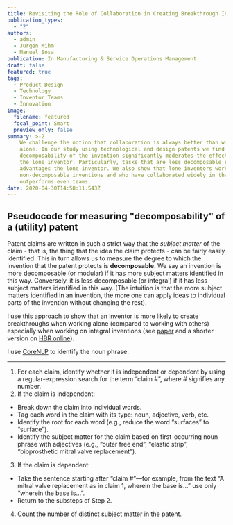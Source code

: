 ```yaml
---
title: Revisiting the Role of Collaboration in Creating Breakthrough Inventions
publication_types:
  - "2"
authors:
  - admin
  - Jurgen Mihm
  - Manuel Sosa
publication: In Manufacturing & Service Operations Management
draft: false
featured: true
tags:
  - Product Design
  - Technology
  - Inventor Teams
  - Innovation
image:
  filename: featured
  focal_point: Smart
  preview_only: false
summary: >-2
    We challenge the notion that collaboration is always better than working
    alone. In our study using technological and design patents we find that the
    decomposability of the invention significantly moderates the effectiveness of
    the lone inventor. Particularly, tasks that are less decomposable relatively
    advantages the lone inventor. We also show that lone inventors working on
    non-decomposable inventions and who have collaborated widely in the past
    outperforms even teams. 
date: 2020-04-30T14:58:11.543Z
---
```

## Pseudocode for measuring "decomposability" of a (utility) patent

Patent claims are written in such a strict way that the _subject matter_ of the claim - that is, the thing that the idea the claim protects - can be fairly easily identified. This in turn allows us to measure the degree to which the invention that the patent protects is **decomposable**. We say an invention is more decomposable (or modular) if it has more subject matters identified in this way. Conversely, it is less decomposable (or integral) if it has less subject matters identified in this way. (The intuition is that the more subject matters identified in an invention, the more one can apply ideas to individual parts of the invention without changing the rest). 

I use this approach to show that an inventor is more likely to create breakthroughs when working alone (compared to working with others) especially when working on integral inventions (see [paper](https://pubsonline.informs.org/doi/abs/10.1287/msom.2019.0858) and a shorter version on [HBR online](https://hbr.org/2019/12/when-individuals-are-more-innovative-than-teams)). 

I use [CoreNLP](https://stanfordnlp.github.io/CoreNLP/) to identify the noun phrase. 

***

1.	For each claim, identify whether it is independent or dependent by using a regular-expression search for the term “claim #”, where # signifies any number.
2.	If the claim is independent:
*	Break down the claim into individual words.
*	Tag each word in the claim with its type: noun, adjective, verb, etc.
*	Identify the root for each word (e.g., reduce the word “surfaces” to “surface”).
*	Identify the subject matter for the claim based on first-occurring noun phrase with adjectives 
(e.g., “outer free end”, “elastic strip”, “bioprosthetic mitral valve replacement”).
3.	If the claim is dependent:
*	Take the sentence starting after “claim #”—for example, from the text “A mitral valve replacement as in claim 1, wherein the base is…” use only “wherein the base is…”.
*	Return to the substeps of Step 2.
4.	Count the number of distinct subject matter in the patent.

